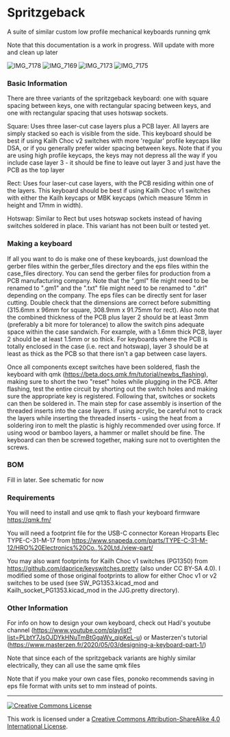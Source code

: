 # Spritzgeback
A suite of similar custom low profile mechanical keyboards running qmk

Note that this documentation is a work in progress. Will update with more and clean up later

![IMG_7178](https://user-images.githubusercontent.com/27288464/128604328-c60e7273-6d3b-406c-bc2d-713f714ee1b4.jpg)
![IMG_7169](https://user-images.githubusercontent.com/27288464/128604227-9c399b1e-d192-4ae5-ba74-cb7ddcb1cbdd.jpg)
![IMG_7173](https://user-images.githubusercontent.com/27288464/128604246-8957ce73-f243-4944-82c9-91d6b3a9f88c.jpg)
![IMG_7175](https://user-images.githubusercontent.com/27288464/128604314-8d5a5a23-c745-471a-975c-9a94e8314c01.jpg)


### Basic Information

There are three variants of the spritzgeback keyboard: one with square spacing between keys, one with rectangular spacing between keys, and one with rectangular spacing that uses hotswap sockets.

Square:
Uses three laser-cut case layers plus a PCB layer. All layers are simply stacked so each is visible from the side. This keyboard should be best if using Kailh Choc v2 switches with more 'regular' profile keycaps like DSA, or if you generally prefer wider spacing between keys. Note that if you are using high profile keycaps, the keys may not depress all the way if you include case layer 3 - it should be fine to leave out layer 3 and just have the PCB as the top layer

Rect:
Uses four laser-cut case layers, with the PCB residing within one of the layers. This keyboard should be best if using Kailh Choc v1 switches with either the Kailh keycaps or MBK keycaps (which measure 16mm in height and 17mm in width).

Hotswap:
Similar to Rect but uses hotswap sockets instead of having switches soldered in place. This variant has not been built or tested yet.

### Making a keyboard

If all you want to do is make one of these keyboards, just download the gerber files within the gerber_files directory and the eps files within the case_files directory. You can send the gerber files for production from a PCB manufacturing company. Note that the ".gml" file might need to be renamed to ".gm1" and the ".txt" file might need to be renamed to ".drl" depending on the company. The eps files can be directly sent for laser cutting. Double check that the dimensions are correct before submitting (315.6mm x 96mm for square, 308.9mm x 91.75mm for rect). Also note that the combined thickness of the PCB plus layer 2 should be at least 3mm (preferably a bit more for tolerance) to allow the switch pins adequate space within the case sandwich. For example, with a 1.6mm thick PCB, layer 2 should be at least 1.5mm or so thick. For keyboards where the PCB is totally enclosed in the case (i.e. rect and hotswap), layer 3 should be at least as thick as the PCB so that there isn't a gap between case layers.

Once all components except switches have been soldered, flash the keyboard with qmk (https://beta.docs.qmk.fm/tutorial/newbs_flashing), making sure to short the two "reset" holes while plugging in the PCB. After flashing, test the entire circuit by shorting out the switch holes and making sure the appropriate key is registered. Following that, switches or sockets can then be soldered in. The main step for case assembly is insertion of the threaded inserts into the case layers. If using acrylic, be careful not to crack the layers while inserting the threaded inserts - using the heat from a soldering iron to melt the plastic is highly recommended over using force. If using wood or bamboo layers, a hammer or mallet should be fine. The keyboard can then be screwed together, making sure not to overtighten the screws.

### BOM

Fill in later. See schematic for now

### Requirements

You will need to install and use qmk to flash your keyboard firmware https://qmk.fm/

You will need a footprint file for the USB-C connector Korean Hroparts Elec TYPE-C-31-M-17 from https://www.snapeda.com/parts/TYPE-C-31-M-12/HRO%20Electronics%20Co.,%20Ltd./view-part/

You may also want footprints for Kailh Choc v1 switches (PG1350) from https://github.com/daprice/keyswitches.pretty (also under CC BY-SA 4.0). I modified some of those original footprints to allow for either Choc v1 or v2 switches to be used (see SW_PG1353.kicad_mod and Kailh_socket_PG1353.kicad_mod in the JJG.pretty directory).


### Other Information

For info on how to design your own keyboard, check out Hadi's youtube channel (https://www.youtube.com/playlist?list=PLbtY7JsOJDYkHNuTmBtGgaWv_qipKeL-u) or Masterzen's tutorial (https://www.masterzen.fr/2020/05/03/designing-a-keyboard-part-1/)

Note that since each of the spritzgeback variants are highly similar electrically, they can all use the same qmk files

Note that if you make your own case files, ponoko recommends saving in eps file format with units set to mm instead of points.

------------------------

<a rel="license" href="http://creativecommons.org/licenses/by-sa/4.0/"><img alt="Creative Commons License" style="border-width:0" src="https://i.creativecommons.org/l/by-sa/4.0/88x31.png" /></a>

This work is licensed under a [Creative Commons Attribution-ShareAlike 4.0 International License](http://creativecommons.org/licenses/by-sa/4.0/).
